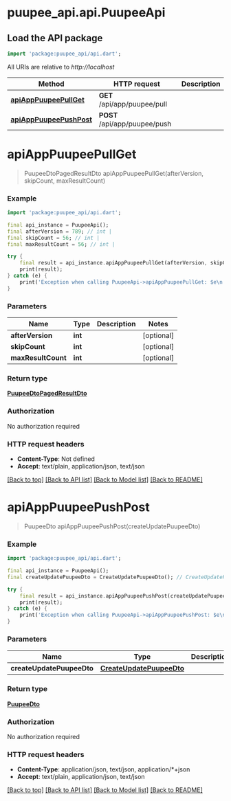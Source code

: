 # puupee_api.api.PuupeeApi

## Load the API package
```dart
import 'package:puupee_api/api.dart';
```

All URIs are relative to *http://localhost*

Method | HTTP request | Description
------------- | ------------- | -------------
[**apiAppPuupeePullGet**](PuupeeApi.md#apiapppuupeepullget) | **GET** /api/app/puupee/pull | 
[**apiAppPuupeePushPost**](PuupeeApi.md#apiapppuupeepushpost) | **POST** /api/app/puupee/push | 


# **apiAppPuupeePullGet**
> PuupeeDtoPagedResultDto apiAppPuupeePullGet(afterVersion, skipCount, maxResultCount)



### Example
```dart
import 'package:puupee_api/api.dart';

final api_instance = PuupeeApi();
final afterVersion = 789; // int | 
final skipCount = 56; // int | 
final maxResultCount = 56; // int | 

try {
    final result = api_instance.apiAppPuupeePullGet(afterVersion, skipCount, maxResultCount);
    print(result);
} catch (e) {
    print('Exception when calling PuupeeApi->apiAppPuupeePullGet: $e\n');
}
```

### Parameters

Name | Type | Description  | Notes
------------- | ------------- | ------------- | -------------
 **afterVersion** | **int**|  | [optional] 
 **skipCount** | **int**|  | [optional] 
 **maxResultCount** | **int**|  | [optional] 

### Return type

[**PuupeeDtoPagedResultDto**](PuupeeDtoPagedResultDto.md)

### Authorization

No authorization required

### HTTP request headers

 - **Content-Type**: Not defined
 - **Accept**: text/plain, application/json, text/json

[[Back to top]](#) [[Back to API list]](../README.md#documentation-for-api-endpoints) [[Back to Model list]](../README.md#documentation-for-models) [[Back to README]](../README.md)

# **apiAppPuupeePushPost**
> PuupeeDto apiAppPuupeePushPost(createUpdatePuupeeDto)



### Example
```dart
import 'package:puupee_api/api.dart';

final api_instance = PuupeeApi();
final createUpdatePuupeeDto = CreateUpdatePuupeeDto(); // CreateUpdatePuupeeDto | 

try {
    final result = api_instance.apiAppPuupeePushPost(createUpdatePuupeeDto);
    print(result);
} catch (e) {
    print('Exception when calling PuupeeApi->apiAppPuupeePushPost: $e\n');
}
```

### Parameters

Name | Type | Description  | Notes
------------- | ------------- | ------------- | -------------
 **createUpdatePuupeeDto** | [**CreateUpdatePuupeeDto**](CreateUpdatePuupeeDto.md)|  | [optional] 

### Return type

[**PuupeeDto**](PuupeeDto.md)

### Authorization

No authorization required

### HTTP request headers

 - **Content-Type**: application/json, text/json, application/*+json
 - **Accept**: text/plain, application/json, text/json

[[Back to top]](#) [[Back to API list]](../README.md#documentation-for-api-endpoints) [[Back to Model list]](../README.md#documentation-for-models) [[Back to README]](../README.md)


